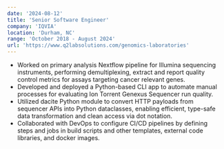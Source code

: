 ```yaml
---
date: '2024-08-12'
title: 'Senior Software Engineer'
company: 'IQVIA'
location: 'Durham, NC'
range: 'October 2018 - August 2024'
url: 'https://www.q2labsolutions.com/genomics-laboratories'
---
```


- Worked on primary analysis Nextflow pipeline for Illumina sequencing instruments, performing
demultiplexing, extract and report quality control metrics for assays targeting cancer relevant genes.
- Developed and deployed a Python-based CLI app to automate manual processes for evaluating Ion Torrent Genexus Sequencer run quality.
- Utilized dacite Python module to convert HTTP payloads from sequencer APIs into Python dataclasses, enabling efficient, type-safe data transformation and clean access via dot notation.
- Collaborated with DevOps to configure CI/CD pipelines by defining steps and jobs in build scripts and
other templates, external code libraries, and docker images.

